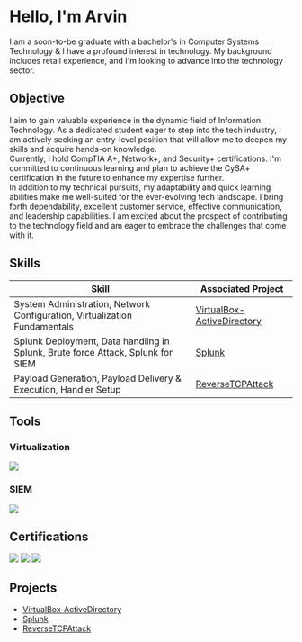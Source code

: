 # Hello, I'm Arvin

I am a soon-to-be graduate with a bachelor's in Computer Systems Technology & I have a profound interest in technology. My background includes retail experience, and I'm looking to advance into the technology sector.

## Objective
I aim to gain valuable experience in the dynamic field of Information Technology. As a dedicated student eager to step into the tech industry, I am actively seeking an entry-level position that will allow me to deepen my skills and acquire hands-on knowledge. <br>
Currently, I hold CompTIA A+, Network+, and Security+ certifications. I'm committed to continuous learning and plan to achieve the CySA+ certification in the future to enhance my expertise further. <br>
In addition to my technical pursuits, my adaptability and quick learning abilities make me well-suited for the ever-evolving tech landscape. I bring forth dependability, excellent customer service, effective communication, and leadership capabilities. I am excited about the prospect of contributing to the technology field and am eager to embrace the challenges that come with it.

## Skills

| Skill                                         | Associated Project         |
|-----------------------------------------------|----------------------------|
| System Administration, Network Configuration, Virtualization Fundamentals          | <a href="https://github.com/Y-Arvin/VirtualBox-ActiveDirectory">VirtualBox-ActiveDirectory </a>|
| Splunk Deployment, Data handling in Splunk, Brute force Attack, Splunk for SIEM        | <a href="https://github.com/Y-Arvin/Splunk">Splunk </a>|
| Payload Generation, Payload Delivery & Execution, Handler Setup         | <a href="https://github.com/Y-Arvin/ReverseTCPAttack">ReverseTCPAttack</a>|


## Tools

### Virtualization
<div>
    <img src="https://img.shields.io/badge/VirtualBox-183A61?style=for-the-badge&logo=virtualbox&logoColor=blue" /> 
</div>

### SIEM
<div>
    <img src="https://img.shields.io/badge/-Splunk-000000?&style=for-the-badge&logo=Splunk&logoColor=white" />
</div>

## Certifications
<div>
  <img src="https://img.shields.io/badge/-Security%2B-ffffff?&style=for-the-badge&logo=CompTIA&logoColor=red" />
  <img src="https://img.shields.io/badge/-Network%2B-ffffff?&style=for-the-badge&logo=CompTIA&logoColor=red" />
  <img src="https://img.shields.io/badge/-A%2B-ffffff?&style=for-the-badge&logo=CompTIA&logoColor=red" />
</div>

## Projects
- <a href="https://github.com/Y-Arvin/VirtualBox-ActiveDirectory">VirtualBox-ActiveDirectory </a>
- <a href="https://github.com/Y-Arvin/Splunk">Splunk </a>
- <a href="https://github.com/Y-Arvin/ReverseTCPAttack">ReverseTCPAttack</a>
